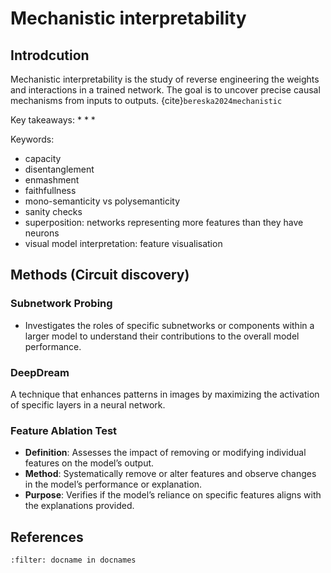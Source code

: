 # Mechanistic interpretability

## Introdcution

Mechanistic interpretability is the study of reverse engineering the weights and interactions in a trained network. The goal is to uncover precise causal mechanisms
from inputs to outputs. {cite}`bereska2024mechanistic`

Key takeaways:
*
*
*

Keywords:
* capacity
* disentanglement
* enmashment
* faithfullness
* mono-semanticity vs polysemanticity
* sanity checks
* superposition: networks representing more features than they have neurons
* visual model interpretation: feature visualisation

## Methods (Circuit discovery)

### Subnetwork Probing
- Investigates the roles of specific subnetworks or components within a larger model to understand their contributions to the overall model performance.


### DeepDream
A technique that enhances patterns in images by maximizing the activation of specific layers in a neural network.


### Feature Ablation Test
- **Definition**: Assesses the impact of removing or modifying individual features on the model’s output.
- **Method**: Systematically remove or alter features and observe changes in the model’s performance or explanation.
- **Purpose**: Verifies if the model’s reliance on specific features aligns with the explanations provided.






## References
```{bibliography}
:filter: docname in docnames
```